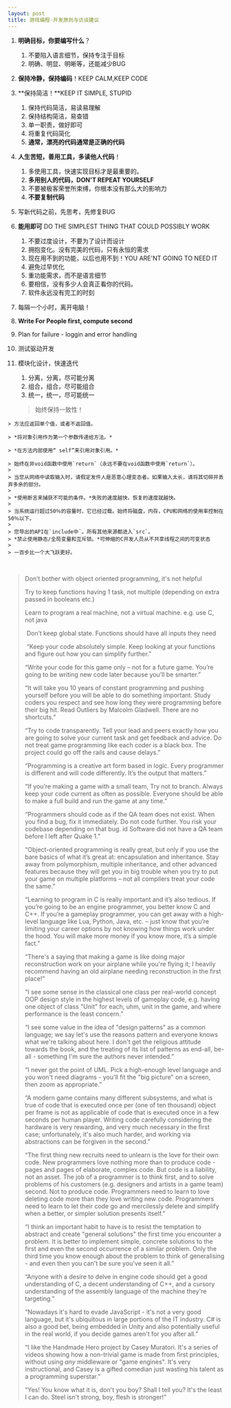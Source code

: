```yaml
---
layout: post
title: 游戏编程-开发原则与访谈建议
---
```

1. **明确目标，你要编写什么**？

   1. 不要陷入语言细节，保持专注于目标
   2. 明确、明显、明晰等，还能减少BUG

2. **保持冷静，保持编码**！KEEP CALM,KEEP CODE

3. **保持简洁！**KEEP IT SIMPLE, STUPID

   1. 保持代码简洁，易读易理解
   2. 保持结构简洁，易查错
   3. 单一职责，做好即可
   4. 将重复代码简化
   5. **通常，漂亮的代码通常是正确的代码**

4. **人生苦短，善用工具，多读他人代码**！

   1. 多使用工具，快速实现目标才是最重要的。
   2. **多用别人的代码，DON'T REPEAT YOURSELF**
   3. 不要被极客荣誉所束缚，你根本没有那么大的影响力
   4. **不要复制代码**

5. 写新代码之前，先思考，先修复BUG

6. **能用即可** DO THE SIMPLEST THING THAT COULD POSSIBLY WORK

   1. 不要过度设计，不要为了设计而设计
   2. 拥抱变化。没有完美的代码，只有永恒的需求
   3. 现在用不到的功能，以后也用不到！YOU ARE'NT GOING TO NEED IT
   4. 避免过早优化
   5. 重功能需求，而不是语言细节
   6. 要相信，没有多少人会真正看你的代码。
   7. 软件永远没有完工的时刻

7. 每隔一个小时，离开电脑！

8. **Write For People first, compute second**

9. Plan for failure - loggin and error handling

10. 测试驱动开发

11. 模块化设计，快速迭代

    1. 分离，分离，尽可能分离
    2. 组合，组合，尽可能组合
    3. 统一，统一，尽可能统一

    > 始终保持一致性！
>
    > 方法应返回单个值，或者不返回值。
>
    > *将对象引用作为第一个参数传递给方法。*
>
    > *在方法内部使用“ self”来引用对象引用。*
>
    > 始终在非void函数中使用`return`（永远不要在void函数中使用`return`）。
    >
    > 当您从网络中读取输入时，请假定发件人是恶意心理变态者。如果输入太长，请将其切碎并丢弃多余的部分。
    >
    > *使用断言来捕获不可能的条件。*失败的速度越快，恢复的速度就越快。
    >
    > 当系统运行超过50％的容量时，它已经过载。始终将磁盘，内存，CPU和网络的使用率控制在50％以下。
    >
    > 您导出的API在`include中`。所有其他来源都进入`src`。
    > *禁止使用静态/全局变量和互斥锁。*可伸缩的C开发人员从不共享线程之间的可变状态
    >
    > 一百步比一个大飞跃更好。

​    

>  Don’t bother with object oriented programming, it's not helpful    
>
>  Try to keep functions having 1 task, not multiple (depending on extra passed in booleans etc.)
>
>   Learn to program a real machine, not a virtual machine. e.g. use C, not java  
>
> ​    Don’t keep global state. Functions should have all inputs they need
>
> ​    “Keep your code absolutely simple. Keep looking at your functions and figure out how you can simplify further.” 
>
> “Write your code for this game only – not for a future game. You’re going to be writing new code later because you’ll be smarter.” 
>
> “It will take you 10 years of constant programming and pushing yourself before you will be able to do something important. Study coders you respect and see how long they were programming before their big hit. Read Outliers by Malcolm Gladwell. There are no shortcuts.”     
>
> “Try to code transparently. Tell your lead and peers exactly how you are going to solve your current task and get feedback and advice. Do not treat game programming like each coder is a black box. The project could go off the rails and cause delays.”     
>
> “Programming is a creative art form based in logic. Every programmer is different and will code differently. It’s the output that matters.” 
>
> “If you’re making a game with a small team, Try not to branch. Always keep your code current as often as possible. Everyone should be able to make a full build and run the game at any time.” 
>
> “Programmers should code as if the QA team does not exist. When you find a bug, fix it immediately. Do not code further. You risk your codebase depending on that bug. id Software did not have a QA team before I left after Quake 1.” 
>
> “Object-oriented programming is really great, but only if you use the bare basics of what it’s great at: encapsulation and inheritance. Stay away from polymorphism, multiple inheritance, and other advanced features because they will get you in big trouble when you try to put your game on multiple platforms – not all compilers treat your code the same.”
>
>  “Learning to program in C is really important and it’s also tedious. If you’re going to be an engine programmer, you better know C and C++. If you’re a gameplay programmer, you can get away with a high-level language like Lua, Python, Java, etc. – just know that you’re limiting your career options by not knowing how things work under the hood. You will make more money if you know more, it’s a simple fact.”
>
> “There's a saying that making a game is like doing major reconstruction work on your airplane while you're flying it; I heavily recommend having an old airplane needing reconstruction in the first place!” 
>
> “I see some sense in the classical one class per real-world concept OOP design style in the highest levels of gameplay code, e.g. having one object of class "Unit" for each, uhm, unit in the game, and where performance is the least concern.” 
>
> “I see some value in the idea of "design patterns" as a common language; we say let's use the reasons pattern and everyone knows what we're talking about here. I don't get the religious attitude towards the book, and the treating of its list of patterns as end-all, be-all - something I'm sure the authors never intended.” 
>
> “I never got the point of UML. Pick a high-enough level language and you won't need diagrams - you'll fit the "big picture" on a screen, then zoom as appropriate.” 
>
> “A modern game contains many different subsystems, and what is true of code that is executed once per (one of ten thousand) object per frame is not as applicable of code that is executed once in a few seconds per human player. Writing code carefully considering the hardware is very rewarding, and very much necessary in the first case; unfortunately, it's also much harder, and working via abstractions can be forgiven in the second.” 
>
> “The first thing new recruits need to unlearn is the love for their own code. New programmers love nothing more than to produce code - pages and pages of elaborate, complex code. But code is a liability, not an asset. The job of a programmer is to think first, and to solve problems of his customers (e.g. designers and artists in a game team) second. Not to produce code. Programmers need to learn to love deleting code more than they love writing new code. Programmers need to learn to let their code go and mercilessly delete and simplify when a better, or simpler solution presents itself.” 
>
> “I think an important habit to have is to resist the temptation to abstract and create "general solutions" the first time you encounter a problem. It is better to implement simple, concrete solutions to the first and even the second occurrence of a similar problem. Only the third time you know enough about the problem to think of generalising - and even then you can't be sure you've seen it all.” 
>
> “Anyone with a desire to delve in engine code should get a good understanding of C, a decent understanding of C++, and a cursory understanding of the assembly language of the machine they're targeting.” 
>
> “Nowadays it's hard to evade JavaScript - it's not a very good language, but it's ubiquitous in large portions of the IT industry. C# is also a good bet, being embedded in Unity and also potentially useful in the real world, if you decide games aren't for you after all.” 
>
> “I like the Handmade Hero project by Casey Muratori. It's a series of videos showing how a non-trivial game is made from first principles, without using _any_ middleware or "game engines". It's very instructional, and Casey is a gifted comedian just wasting his talent as a programming superstar.” 
>
> “Yes! You know what it is, don't you boy? Shall I tell you? It's the least I can do. Steel isn't strong, boy, flesh is stronger!” 